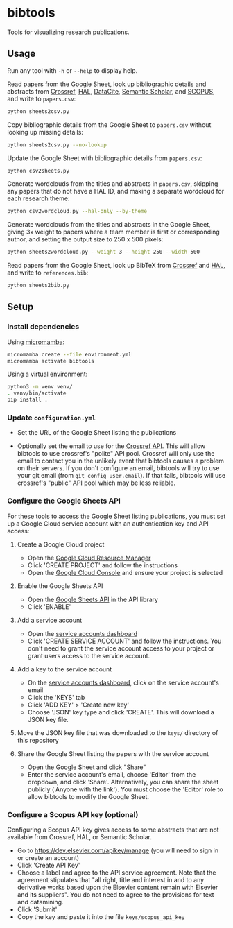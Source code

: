 # bibtools

Tools for visualizing research publications.

## Usage

Run any tool with `-h` or `--help` to display help.

Read papers from the Google Sheet, look up bibliographic details and abstracts from [Crossref](https://www.crossref.org/), [HAL](https://hal.science), [DataCite](https://datacite.org/), [Semantic Scholar](https://www.semanticscholar.org/), and [SCOPUS](https://www.elsevier.com/products/scopus), and write to `papers.csv`:

```bash
python sheets2csv.py
```

Copy bibliographic details from the Google Sheet to `papers.csv` without looking up missing details:

```bash
python sheets2csv.py --no-lookup
```

Update the Google Sheet with bibliographic details from `papers.csv`:

```bash
python csv2sheets.py
```

Generate wordclouds from the titles and abstracts in `papers.csv`, skipping any papers that do not have a HAL ID, and making a separate wordcloud for each research theme:

```bash
python csv2wordcloud.py --hal-only --by-theme
```

Generate wordclouds from the titles and abstracts in the Google Sheet, giving 3x weight to papers where a team member is first or corresponding author, and setting the output size to 250 x 500 pixels:

```bash
python sheets2wordcloud.py --weight 3 --height 250 --width 500
```

Read papers from the Google Sheet, look up BibTeX from [Crossref](https://www.crossref.org/) and [HAL](https://hal.science), and write to `references.bib`:

```bash
python sheets2bib.py
```

## Setup

### Install dependencies

Using [micromamba](https://mamba.readthedocs.io/en/latest/user_guide/micromamba.html):

```bash
micromamba create --file environment.yml
micromamba activate bibtools
```

Using a virtual environment:

```bash
python3 -m venv venv/
. venv/bin/activate
pip install .
```

### Update `configuration.yml`

* Set the URL of the Google Sheet listing the publications

* Optionally set the email to use for the [Crossref API](https://www.crossref.org/documentation/retrieve-metadata/rest-api/tips-for-using-the-crossref-rest-api/#pick-the-right-service-level). This will allow bibtools to use crossref's "polite" API pool. Crossref will only use the email to contact you in the unlikely event that bibtools causes a problem on their servers. If you don't configure an email, bibtools will try to use your git email (from `git config user.email`). If that fails, bibtools will use crossref's "public" API pool which may be less reliable.

### Configure the Google Sheets API

For these tools to access the Google Sheet listing publications, you must set up a Google Cloud service account with an authentication key and API access:

1. Create a Google Cloud project

    * Open the [Google Cloud Resource Manager](https://console.cloud.google.com/cloud-resource-manager)
    * Click 'CREATE PROJECT' and follow the instructions
    * Open the [Google Cloud Console](https://console.cloud.google.com/) and ensure your project is selected

2. Enable the Google Sheets API

    * Open the [Google Sheets API](https://console.cloud.google.com/apis/library/sheets.googleapis.com) in the API library
    * Click 'ENABLE'

3.  Add a service account

    * Open the [service accounts dashboard](https://console.cloud.google.com/iam-admin/serviceaccounts)
    * Click 'CREATE SERVICE ACCOUNT' and follow the instructions. You don't need to grant the service account access to your project or grant users access to the service account.

4. Add a key to the service account

    * On the [service accounts dashboard](https://console.cloud.google.com/iam-admin/serviceaccounts), click on the service account's email
    * Click the 'KEYS' tab
    * Click 'ADD KEY' > 'Create new key'
    * Choose 'JSON' key type and click 'CREATE'. This will download a JSON key file.

5. Move the JSON key file that was downloaded to the `keys/` directory of this repository

6. Share the Google Sheet listing the papers with the service account

    * Open the Google Sheet and click "Share"
    * Enter the service account's email, choose 'Editor' from the dropdown, and click 'Share'. Alternatively, you can share the sheet publicly ('Anyone with the link'). You must choose the 'Editor' role to allow bibtools to modify the Google Sheet.

### Configure a Scopus API key (optional)

Configuring a Scopus API key gives access to some abstracts that are not available from Crossref, HAL, or Semantic Scholar.

* Go to https://dev.elsevier.com/apikey/manage (you will need to sign in or create an account)
* Click 'Create API Key'
* Choose a label and agree to the API service agreement. Note that the agreement stipulates that "all right, title and interest in and to any derivative works based upon the Elsevier content remain with Elsevier and its suppliers". You do not need to agree to the provisions for text and datamining.
* Click 'Submit'
* Copy the key and paste it into the file `keys/scopus_api_key`
